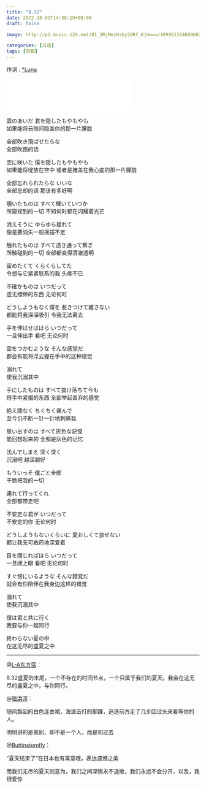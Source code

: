 ```yaml
---
title: "8.32"
date: 2022-10-01T14:38:19+08:00
draft: false

image: http://p1.music.126.net/81_1RjMezHzby2GRf_KjHw==/109951164880682861.jpg

categories: [日语]
tags: [信箱]
---
```


作词 : [*Luna](https://music.163.com/#/song?id=1363303397)
<!--more-->
<iframe frameborder="no" border="0" marginwidth="0" marginheight="0" width=330 height=86 src="//music.163.com/outchain/player?type=2&id=1363303397&auto=0&height=66"></iframe>

雲のあいだ 君を隠したもやもやも  
如果能将云隙间隐盖你的那一片朦胧  

全部吹き飛ばせたらな  
全部吹跑的话  

空に咲いた 僕を隠したもやもやも  
如果能将绽放在空中 或者是掩盖在我心底的那一片朦胧  

全部忘れられたらな いいな  
全部忘却的话 那该有多好啊  
  
覗いたものは すべて輝いていつか  
所窥视到的一切 不知何时都在闪耀着光芒  

消えそうに ゆらゆら揺れて  
像是要消失一般摇摆不定  

触れたものは すべて透き通って繋ぎ  
所触碰到的一切 全部都变得清澈透明  

留めたくて くらくらしてた  
令想与它紧紧联系的我 头疼不已  
  
不確かものは いつだって  
虚无缥缈的东西 无论何时  

どうしようもなく僕を 惹きつけて離さない  
都能将我深深吸引 令我无法离去  

手を伸ばせばほら いつだって  
一旦伸出手 看吧 无论何时  

雲をつかむような そんな感覚だ  
都会有能将浮云握在手中的这种错觉  

溺れて  
使我沉溺其中  
  
手にしたものは すべて抜け落ちて今も  
将手中紧撮的东西 全部举起丢弃的感觉  

絶え間なく ちくちく痛んで  
至今仍不断一针一针地刺痛我  

思い出すのは すべて灰色な記憶  
能回想起来的 全都是灰色的记忆  

沈んでしまえ 深く深く  
沉溺吧 越深越好  

もういっそ 僕ごと全部  
干脆把我的一切  

連れて行ってくれ  
全部都带走吧  
  
不安定な君が いつだって  
不安定的你 无论何时  

どうしようもないくらいに 愛おしくて放せない  
都让我无可救药地深爱着  

目を閉じればほら いつだって  
一旦闭上眼 看吧 无论何时  

すぐ傍にいるような そんな錯覚だ  
就会有你陪伴在我身边这样的错觉  

溺れて  
使我沉溺其中  

僕は君と共に行く  
我要与你一起同行  

終わらない夏の中  
在这无尽的盛夏之中  

---

@[L-A东方宿](https://music.163.com/user/home?id=418121675)：

8.32盛夏的末尾，一个不存在的时间节点，一个只属于我们的夏天。我会在这无尽的盛夏之中，与你同行。

@[暗浜涇](https://music.163.com/user/home?id=269323097)：

随风飘起的白色连衣裙，海浪击打的脚踝，追逐前方走了几步回过头来看等你的人。

明明讲的是离别，却不是一个人，而是和过去

@[Buttinstomfly](https://music.163.com/user/home?id=1441236790)：

“夏天结束了”在日本也有寓意哦，表达遗憾之类

而我们无尽的夏天则意为，我们之间深情永不退散，我们永远不会分开，以及，我很爱你